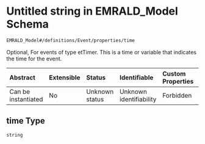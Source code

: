 # Untitled string in EMRALD\_Model Schema

```txt
EMRALD_Model#/definitions/Event/properties/time
```

Optional, For events of type etTimer. This is a time or variable that indicates the time for the event.

| Abstract            | Extensible | Status         | Identifiable            | Custom Properties | Additional Properties | Access Restrictions | Defined In                                                                                          |
| :------------------ | :--------- | :------------- | :---------------------- | :---------------- | :-------------------- | :------------------ | :-------------------------------------------------------------------------------------------------- |
| Can be instantiated | No         | Unknown status | Unknown identifiability | Forbidden         | Allowed               | none                | [EMRALD\_JsonSchemaV3\_0.json\*](../../../../out/EMRALD_JsonSchemaV3_0.json "open original schema") |

## time Type

`string`

